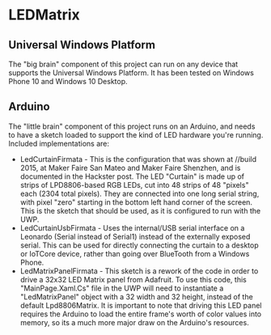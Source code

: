 # LEDMatrix
## Universal Windows Platform
The "big brain" component of this project can run on any device that supports the Universal Windows Platform.  It has been tested on Windows Phone 10 and Windows 10 Desktop.
## Arduino
The "little brain" component of this project runs on an Arduino, and needs to have a sketch loaded to support the kind of LED hardware you're running.  Included implementations are:
- LedCurtainFirmata - This is the configuration that was shown at //build 2015, at Maker Faire San Mateo and Maker Faire Shenzhen, and is documented in the Hackster post.  The LED "Curtain" is made up of strips of LPD8806-based RGB LEDs, cut into 48 strips of 48 "pixels" each (2304 total pixels).  They are connected into one long serial string, with pixel "zero" starting in the bottom left hand corner of the screen. This is the sketch that should be used, as it is configured to run with the UWP.
- LedCurtainUsbFirmata - Uses the internal/USB serial interface on a Leonardo (Serial instead of Serial1) instead of the externally exposed serial.  This can be used for directly connecting the curtain to a desktop or IoTCore device, rather than going over BlueTooth from a Windows Phone.
- LedMatrixPanelFirmata - This sketch is a rework of the code in order to drive a 32x32 LED Matrix panel from Adafruit. To use this code, this "MainPage.Xaml.Cs" file in the UWP will need to instantiate a "LedMatrixPanel" object with a 32 width and 32 height, instead of the default Lpd8806Matrix. It is important to note that driving this LED panel requires the Arduino to load the entire frame's worth of color values into memory, so its a much more major draw on the Arduino's resources.